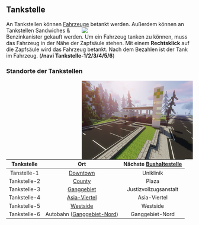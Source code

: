 ## Tankstelle

An Tankstellen können [Fahrzeuge](../../pages/fahrzeuge/allgemein.md) betankt werden. <img align="right" width="300" eight="200" src="../../../assets/image/biz/tankstelle/Tankstelle-Kaufmenü.png"> Außerdem können an Tankstellen Sandwiches & Benzinkanister gekauft werden.
Um ein Fahrzeug tanken zu können, muss das Fahrzeug in der Nähe der Zapfsäule stehen. Mit einem **Rechtsklick** auf die Zapfsäule wird das Fahrzeug betankt.
Nach dem Bezahlen ist der Tank im Fahrzeug. (**/navi Tankstelle-1/2/3/4/5/6**)

### Standorte der Tankstellen 


<img align="right" width="300" eight="150" src="../../../assets/image/biz/tankstelle/Tankstelle-1.png" alt="Tankstelle-1" title="Tankstelle-1">


| Tankstelle | Ort | Nächste [Bushaltestelle](../../pages/öpnv/bus.md) |
|:-:|:-:|:-:|
| Tanstelle-1 | [Downtown](../../pages/gebiete/downtown.md) | Uniklinik |
| Tankstelle-2 | [County](../../pages/gebiete/county,md) | Plaza |
| Tankstelle-3 | [Ganggebiet](../../pages/gebiete/ganggebiet.md) | Justizvollzugsanstalt |
| Tankstelle-4 | [Asia-Viertel](../../pages/gebiete/asiaviertel.md) | Asia-Viertel |
| Tankstelle-5 | [Westside](../../pages/gebiete/westside.md) | Westside |
| Tankstelle-6 | Autobahn ([Ganggebiet-Nord](../../pages/gebiete/ganggebiet.md)) | Ganggebiet-Nord | 
